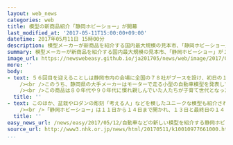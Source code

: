```yaml
---
layout: web_news
categories: web
title: 模型の新商品紹介「静岡ホビーショー」が開幕
last_modified_at: '2017-05-11T15:00:00+09:00'
datetime: 2017年05月11日 15時00分
description: 模型メーカーが新商品を紹介する国内最大規模の見本市、「静岡ホビーショー」が１１日から静岡市で始まりました。この催しは有名模型メーカーが数多く集まり、プラモデル出荷額が全国一の静岡県で毎年、開かれています。
summary: 模型メーカーが新商品を紹介する国内最大規模の見本市、「静岡ホビーショー」が１１日から静岡市で始まりました。この催しは有名模型メーカーが数多く集まり、プラモデル出荷額が全国一の静岡県で毎年、開かれています。
image_url: https://newswebeasy.github.io/ja201705/news/web/image/2017/05/12/k10010977661000.jpg
more: ''
body:
- text: ５６回目を迎えることしは静岡市内の会場に全国の７８社がブースを設け、初日の１１日、バイヤーなどの業界関係者を対象にした新商品の紹介が行われました。<br
    /><br />このうち、静岡県の大手メーカーはモーターで走る小型の自動車模型を発表してからことしで３５年になるのに合わせ、車体を軽量化してよりスピードが出る記念モデルを公開しました。<br
    /><br />この商品は８０年代や９０年代に慣れ親しんでいた人たちが子育て世代となった今、再び人気が高まっているということで、ブースには多くのバイヤーが集まっていました。
  title: ''
- text: このほか、盆栽やロダンの彫刻「考える人」などを模したユニークな模型も紹介され、バイヤーたちは顔を近づけて細部の出来栄えなどを確認していました。来場者の１人は「インターネットではなく、実際に目で見て質感や雰囲気などを確かめられるので貴重です。とても楽しみながら会場を回っています」と話していました。<br
    /><br />「静岡ホビーショー」は１１日から１４日まで開かれ、１３日と最終日の１４日は一般の人も入場することができます。
  title: ''
easy_news_url: /news/easy/2017/05/12/自動車などの新しい模型を紹介する静岡ホビーショー/
source_url: http://www3.nhk.or.jp/news/html/20170511/k10010977661000.html
...
```

